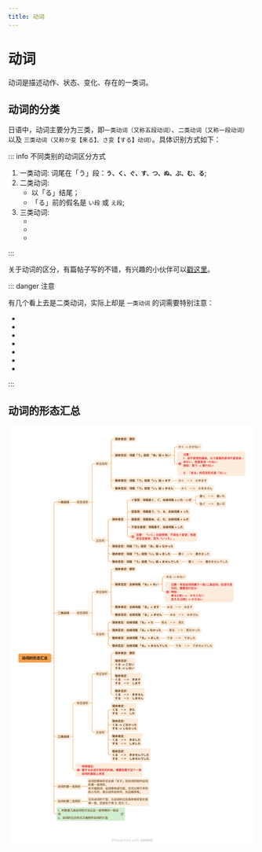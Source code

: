 ```yaml
---
title: 动词
---
```


# 动词

动词是描述动作、状态、变化、存在的一类词。

<grammer-content sentence="日语中，动词的词尾全部都是「う」段假名：**う、く、ぐ、す、つ、ぬ、ぶ、む、る**。动词均在**词尾**上进行变形。" />

## 动词的分类

日语中，动词主要分为三类，即`一类动词（又称五段动词）`、`二类动词（又称一段动词）` 以及 `三类动词（又称か变【来る】、さ变【する】动词）`。具体识别方式如下：

::: info 不同类别的动词区分方式

1. 一类动词: 词尾在「う」段：**`う、く、ぐ、す、つ、ぬ、ぶ、む、る`**;
2. 二类动词:
   - 以「る」结尾；
   - 「る」前的假名是 `い段` 或 `え段`;
3. 三类动词:
   - <grammer-content sentence="[来/く]る；" />
   - <grammer-content sentence="する；" />
   - <grammer-content sentence="动作性名词 + **する**，例如：**勉強する、買い物する**。" />

:::

关于动词的区分，有篇帖子写的不错，有兴趣的小伙伴可以[戳这里](https://www.bilibili.com/read/cv4937272/#:~:text=%E6%97%A5%E8%AF%AD%E5%8A%A8%E8%AF%8D%E6%8C%89%E7%85%A7%E5%85%B6%E5%BD%A2,%E8%AF%8D%E3%80%81%E3%82%AB%E5%8F%98%E5%8A%A8%E8%AF%8D%EF%BC%89%E3%80%82)。

::: danger 注意

有几个看上去是二类动词，实际上却是 `一类动词` 的词需要特别注意：

- <grammer-content sentence="[知/し]る；知道" />
- <grammer-content sentence="[要/い]る；需要" />
- <grammer-content sentence="[走/はし]る；跑" />
- <grammer-content sentence="[帰/かえ]る；回家" />
- <grammer-content sentence="[入/はい]る；进入" />
- <grammer-content sentence="[切/き]る；切" />
- <grammer-content sentence="[喋/しゃべ]る；聊天" />

<grammer-content sentence="速记口诀： **走、知、要、归、入、切、喋。**" />

:::

## 动词的形态汇总

![verb](../public/imgs/verb.png)
